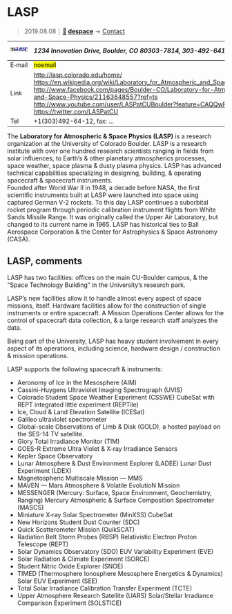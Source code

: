 # LASP
> 2019.08.08 ┊ **[🚀](../index/index.md) [despace](index.md)** → [Contact](contact.md)

|[![](f/contact/l/lasp_logo1_thumb.png)](f/contact/l/lasp_logo1.png)|*1234 Innovation Drive, Boulder, CO  80303-7814, 303-492-6412, USA*|
|:--|:--|
|E‑mail| <mark>noemail</mark> |
|Link| <http://lasp.colorado.edu/home/><br> <https://en.wikipedia.org/wiki/Laboratory_for_Atmospheric_and_Space_Physics><br> <http://www.facebook.com/pages/Boulder-CO/Laboratory-for-Atmospheric-and-Space-Physics/21163648557?ref=ts><br> <http://www.youtube.com/user/LASPatCUBoulder?feature=CAQQwRs%3D><br> <https://twitter.com/LASPatCU> |
|Tel| +1(303)492-64-12, fax: … |

The **Laboratory for Atmospheric & Space Physics (LASP)** is a research organization at the University of Colorado Boulder. LASP is a research institute with over one hundred research scientists ranging in fields from solar influences, to Earth’s & other planetary atmospherics processes, space weather, space plasma & dusty plasma physics. LASP has advanced technical capabilities specializing in designing, building, & operating spacecraft & spacecraft  instruments.  
Founded after World War II in 1948, a decade before NASA, the first scientific instruments built at LASP were launched into space using captured German V-2 rockets. To this day LASP continues a suborbital rocket program through periodic calibration instrument flights from White Sands Missile Range. It was originally called the Upper Air Laboratory, but changed to its current name in 1965. LASP has historical ties to Ball Aerospace Corporation & the Center for Astrophysics & Space Astronomy (CASA).


<p style="page-break-after:always"> </p>

## LASP, comments

LASP has two facilities: offices on the main CU-Boulder campus, & the “Space Technology Building” in the University’s research park.

LASP’s new facilities allow it to handle almost every aspect of space missions, itself. Hardware facilities allow for the construction of single instruments or entire spacecraft. A Mission Operations Center allows for the control of spacecraft data collection, & a large research staff analyzes the data.

Being part of the University, LASP has heavy student involvement in every aspect of its operations, including science, hardware design / construction & mission operations.

LASP supports the following spacecraft & instruments:

   - Aeronomy of Ice in the Mesosphere (AIM)
   - Cassini-Huygens Ultraviolet Imaging Spectrograph (UVIS)
   - Colorado Student Space Weather Experiment (CSSWE) CubeSat with REPT integrated little experiment (REPTile)
   - Ice, Cloud & Land Elevation Satellite (ICESat)
   - Galileo ultraviolet spectrometer
   - Global-scale Observations of Limb & Disk (GOLD), a hosted payload on the SES-14 TV satellite.
   - Glory Total Irradiance Monitor (TIM)
   - GOES-R Extreme Ultra Violet & X‑ray Irradiance Sensors
   - Kepler Space Observatory
   - Lunar Atmosphere & Dust Environment Explorer (LADEE) Lunar Dust Experiment (LDEX)
   - Magnetospheric Multiscale Mission — MMS
   - MAVEN — Mars Atmosphere & Volatile EvolutioN Mission
   - MESSENGER (Mercury: Surface, Space Environment, Geochemistry, Ranging) Mercury Atmospheric & Surface Composition Spectrometer (MASCS)
   - Miniature X‑ray Solar Spectrometer (MinXSS) CubeSat
   - New Horizons Student Dust Counter (SDC)
   - Quick Scatterometer Mission (QuikSCAT)
   - Radiation Belt Storm Probes (RBSP) Relativistic Electron Proton Telescope (REPT)
   - Solar Dynamics Observatory (SDO) EUV Variability Experiment (EVE)
   - Solar Radiation & Climate Experiment (SORCE)
   - Student Nitric Oxide Explorer (SNOE)
   - TIMED (Thermosphere Ionosphere Mesosphere Energetics & Dynamics) Solar EUV Experiment (SEE)
   - Total Solar Irradiance Calibration Transfer Experiment (TCTE)
   - Upper Atmosphere Research Satellite (UARS) Solar/Stellar Irradiance Comparison Experiment (SOLSTICE)

